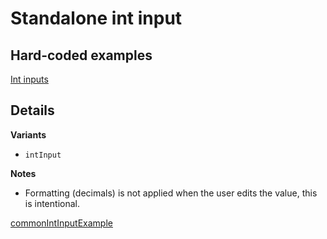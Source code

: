 # Standalone int input

## Hard-coded examples

[Int inputs](actualize:///cookbook/input/int/example/common)

## Details

**Variants**

* `intInput`

**Notes**

* Formatting (decimals) is not applied when the user edits the value, this is intentional.

[commonIntInputExample](example://)